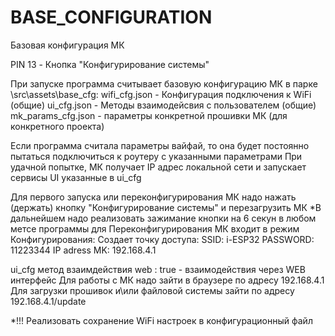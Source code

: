 # BASE_CONFIGURATION
 Базовая конфигурация МК
 
 PIN 13 -					Кнопка "Конфигурирование системы" 
 
 При запуске программа считывает базовую конфигурацию МК в парке \src\assets\base_cfg:
 wifi_cfg.json 				- Конфигурация подключения к WiFi (общие)
 ui_cfg.json 				- Методы взаимодейсвия с пользователем (общие)
 mk_params_cfg.json 			- параметры конкретной прошивки МК (для конкретного проекта)
 
 
 Если программа считала параметры вайфай, то она будет постоянно пытаться подключиться к роутеру с указанными параметрами
 При удачной попытке, МК получает IP адрес локальной сети и запускает сервисы UI указанные в ui_cfg
 
 Для первого запуска или переконфигурирования МК надо нажать (держать) кнопку "Конфигурирование системы" и перезагрузить МК
 *В дальнейшем надо реализовать зажимание кнопки на 6 секун в любом метсе программы для Переконфигурирования
 МК входит в режим Конфигурирования:
 Создает точку доступа:
	SSID:			i-ESP32
	PASSWORD:		11223344
	IP adress MK:	192.168.4.1
	

ui_cfg метод взаимдействия web : true - взаимодействия через WEB интерфейс
Для работы с МК надо зайти в браузере по адресу 192.168.4.1
Для загрузки прошивок и\или файловой системы зайти по адресу 192.168.4.1/update

*!!! Реализовать сохранение WiFi настроек в конфигурационный файл